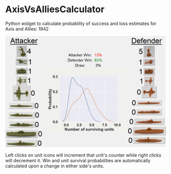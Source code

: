 # AxisVsAlliesCalculator
Python widget to calculate probability of success and loss estimates for Axis and Allies: 1942

![Image of the calculator](https://raw.githubusercontent.com/blakempjones/AxisVsAlliesCalculator/master/Images/Demo/DemoPic.PNG)

Left clicks on unit icons will increment that unit's counter while right clicks will decrement it. Win and unit survival probabilities are automatically calculated upon a change in either side's units.
